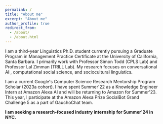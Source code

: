 ```yaml
---
permalink: /
title: "About me"
excerpt: "About me"
author_profile: true
redirect_from: 
  - /about/
  - /about.html
---
```


I am a third-year Linguistics Ph.D. student currently pursuing a Graduate Program in Management Practice Certificate at the University of California, Santa Barbara. I primarily work with Professor Simon Todd (CPLS Lab) and Professor Lal Zimman (TRILL Lab). My research focuses on conversational AI , computational social science, and sociocultural linguistics. 

I am a current Google's Computer Science Research Mentorship Program Scholar (2023a cohort). I have spent Summer'22 as a Knowledge Engineer Intern at Amazon Alexa AI and will be returning to Amazon for Summer'23. This year, I participate at the Amazon Alexa Prize SocialBot Grand Challenge 5 as a part of GauchoChat team. 

**I am seeking a research-focused industry internship for Summer'24 in NYC.**
